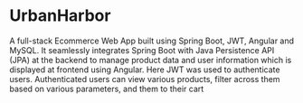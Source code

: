 # UrbanHarbor
A full-stack Ecommerce Web App built using Spring Boot, JWT, Angular and MySQL. 
It seamlessly integrates Spring Boot with Java Persistence API (JPA) at the backend to manage product data and user 
information which is displayed at frontend using Angular. Here JWT was used to authenticate users. 
Authenticated users can view various products, filter across them based on various parameters, and them to their cart


